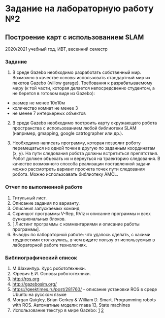 # Задание на лабораторную работу №2
## Построение карт с использованием SLAM
2020/2021 учебный год, ИВТ, весенний семестр

### Задание
1. В среде Gazebo необходимо разработать собственный мир. Возможно в качестве основы использовать стандартный мир из пакетов Gazebo (willow garage). Требования к разрабатываемому миру (к той части, которая делается непосредсвенно студентом, а не берется в готовом виде из Gazebo): 
* размер не менее 10x10м
* количество комнат не менее 3
* не менее 7 интерьерных объектов

2. В среде Gazebo необходимо построить карту окружающего робота пространства с использованием любой библиотеки SLAM (например, gmapping, google catrtographer или др.).

3. Необходимо написать программу, которая позволит роботу перемещаться из одной точки в другую по заданным координатам (x, y). На пути следования робота должны встретиться препятствия. Робот должен объехать их и вернуться на траекторию  следования. В качестве возможного способа реализации поставленной задачи можно рассмотреть вариант просчета точек пути следования робота. Можно использоавать библиотеку AMCL.


### Отчет по выполненной работе
1.	Титульный лист.
2.	Описание задания по варианту.
3.	Описания запускаемых команд
4.	Скриншот программы V-Rep, RViz и описание программы и всех функциональных блоков.
5.	[ Листинг программы с комментариями и описание работы программы].
6.	Выводы по лабораторной работе: что удалось сделать, с какими трудностями столкнулись, в чем видите пользу от используемых в лабораторной работе технологиях.


### Библиографический список
1.	М.Шахинпур. Курс робототехники.
2.	Юревич Е.И. Основы робототехники.
3.	http://ros.org
4.	http://gazebosim.org/
5.	https://geektimes.ru/post/281760/ - описание установки ROS в среде Ubuntu на русском языке
6. Morgan Quigley, Brian Gerkey & William D. Smart. Programming robots with ROS. Автоматные модели: глава 13, State machines
7. Использование текстур в мире Gazebo: [1](http://answers.gazebosim.org/question/4761/how-to-build-a-world-with-real-image-as-ground-plane/) [2](http://answers.gazebosim.org/question/7922/ground-plane-texture-image/)
